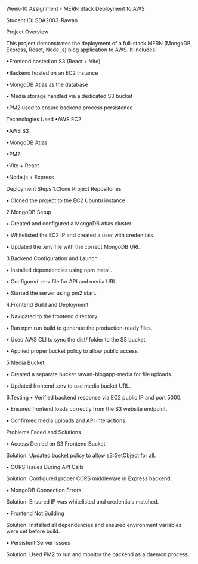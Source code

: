 Week-10 Assignment - MERN Stack Deployment to AWS

Student ID: SDA2003-Rawan

Project Overview

This project demonstrates the deployment of a full-stack MERN (MongoDB, Express, React, Node.js) blog application to AWS. It includes:

•Frontend hosted on S3 (React + Vite)

•Backend hosted on an EC2 instance

•MongoDB Atlas as the database

• Media storage handled via a dedicated S3 bucket

•PM2 used to ensure backend process persistence

Technologies Used
•AWS EC2

•AWS S3

•MongoDB Atlas

•PM2

•Vite + React

•Node.js + Express


Deployment Steps
1.Clone Project Repositories

 • Cloned the project to the EC2 Ubuntu instance.
 
2.MongoDB Setup

 • Created and configured a MongoDB Atlas cluster.
 
 • Whitelisted the EC2 IP and created a user with credentials.
 
 • Updated the .env file with the correct MongoDB URI.
 
3.Backend Configuration and Launch

 • Installed dependencies using npm install.
 
 • Configured .env file for API and media URL.
 
 • Started the server using pm2 start.
 
4.Frontend Build and Deployment

 • Navigated to the frontend directory.
 
 • Ran npm run build to generate the production-ready files.
 
 • Used AWS CLI to sync the dist/ folder to the S3 bucket.
 
 • Applied proper bucket policy to allow public access.
 
5.Media Bucket

 • Created a separate bucket rawan-blogapp-media for file uploads.
 
 • Updated frontend .env to use media bucket URL.
 
6.Testing
 • Verified backend response via EC2 public IP and port 5000.
 
 • Ensured frontend loads correctly from the S3 website endpoint.
 
 • Confirmed media uploads and API interactions.


Problems Faced and Solutions

 • Access Denied on S3 Frontend Bucket
 
Solution: Updated bucket policy to allow s3:GetObject for all.

 • CORS Issues During API Calls
 
Solution: Configured proper CORS middleware in Express backend.

 • MongoDB Connection Errors
 
Solution: Ensured IP was whitelisted and credentials matched.

 • Frontend Not Building
 
Solution: Installed all dependencies and ensured environment variables were set before build.

 • Persistent Server Issues
 
Solution: Used PM2 to run and monitor the backend as a daemon process. 

